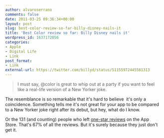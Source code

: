 ```yaml
---
author: alvaroserrano
comments: false
date: 2011-03-25 09:36:34+00:00
layout: post
slug: best-color-review-so-far-billy-disney-nails-it
title: 'Best Color review so far: Billy Disney nails it'
wordpress_id: 1637172056
categories:
- Apple
- Digital Life
- Link
post_format:
- Link
external-url: https://twitter.com/billyd/status/51155972445581313
---
```


<blockquote>I must say, @color is great to whip out at a party if you want to feel like a real-life version of a New Yorker joke.</blockquote>


The resemblance is so remarkable that it's hard to believe  it's only a coincidence. Something tells me it's not great for your app to be compared to a New Yorker joke right after its debut, but hey, what do I know.

Or the 131 (and counting) people who left [one-star reviews](http://itunes.apple.com/us/app/color/id427763573?mt=8&ls=1) on the App Store. That's 67% of all the reviews. But it's surely because they just don't get it.
